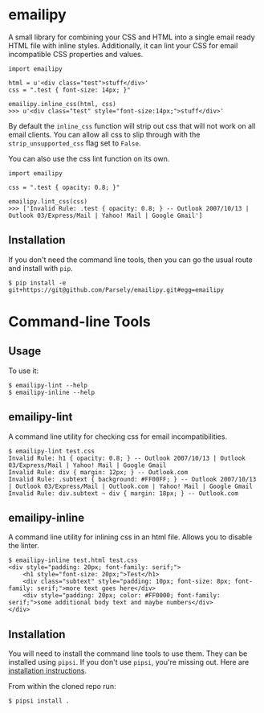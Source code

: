 # emailipy

A small library for combining your CSS and HTML into a single email ready HTML file with inline styles. Additionally, it can lint your CSS for email incompatible CSS properties and values.

```
import emailipy

html = u'<div class="test">stuff</div>'
css = ".test { font-size: 14px; }"

emailipy.inline_css(html, css)
>>> u'<div class="test" style="font-size:14px;">stuff</div>'
```

By default the `inline_css` function will strip out css that will not work on all email clients. You can allow all css to slip through with the `strip_unsupported_css` flag set to `False`.

You can also use the css lint function on its own.

```
import emailipy

css = ".test { opacity: 0.8; }"

emailipy.lint_css(css)
>>> ['Invalid Rule: .test { opacity: 0.8; } -- Outlook 2007/10/13 | Outlook 03/Express/Mail | Yahoo! Mail | Google Gmail']
```

## Installation

If you don't need the command line tools, then you can go the usual route and install with `pip`.

```
$ pip install -e git+https://git@github.com/Parsely/emailipy.git#egg=emailipy
```

# Command-line Tools

## Usage

To use it:

```
$ emailipy-lint --help
$ emailipy-inline --help
```

## emailipy-lint

A command line utility for checking css for email incompatibilities.

```
$ emailipy-lint test.css
Invalid Rule: h1 { opacity: 0.8; } -- Outlook 2007/10/13 | Outlook 03/Express/Mail | Yahoo! Mail | Google Gmail
Invalid Rule: div { margin: 12px; } -- Outlook.com
Invalid Rule: .subtext { background: #FF00FF; } -- Outlook 2007/10/13 | Outlook 03/Express/Mail | Outlook.com | Yahoo! Mail | Google Gmail
Invalid Rule: div.subtext ~ div { margin: 18px; } -- Outlook.com
```

## emailipy-inline

A command line utility for inlining css in an html file. Allows you to disable the linter.

```
$ emailipy-inline test.html test.css
<div style="padding: 20px; font-family: serif;">
    <h1 style="font-size: 20px;">Test</h1>
    <div class="subtext" style="padding: 10px; font-size: 8px; font-family: serif;">more text goes here</div>
    <div style="padding: 20px; color: #FF0000; font-family: serif;">some additional body text and maybe numbers</div>
</div>
```

## Installation

You will need to install the command line tools to use them. They can be installed using `pipsi`. If you don't use `pipsi`, you're missing out.
Here are [installation instructions](https://github.com/mitsuhiko/pipsi#readme).

From within the cloned repo run:

```
$ pipsi install .
```
